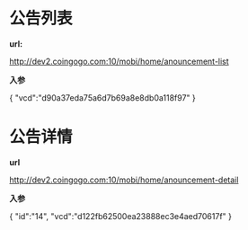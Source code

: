 # 公告列表 #

**url:**

http://dev2.coingogo.com:10/mobi/home/anouncement-list

**入参**

{
"vcd":"d90a37eda75a6d7b69a8e8db0a118f97"
}


# 公告详情 #

**url**

http://dev2.coingogo.com:10/mobi/home/anouncement-detail

**入参**

{
"id":"14",
"vcd":"d122fb62500ea23888ec3e4aed70617f"
}

